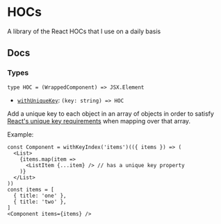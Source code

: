 # HOCs
A library of the React HOCs that I use on a daily basis

## Docs

### Types
```
type HOC = (WrappedComponent) => JSX.Element
```

- [`withUniqueKey`](https://github.com/RyanCCollins/hocs/blob/master/src/withUniqueKey.ts): `(key: string) => HOC`

Add a unique key to each object in an array of objects in order to satisfy [React's unique key requirements](https://facebook.github.io/react/docs/lists-and-keys.html) when mapping over that array.

Example:
```
const Component = withKeyIndex('items')(({ items }) => (
  <List>
    {items.map(item =>
      <ListItem {...item} /> // has a unique key property
    )}
  </List>
))
const items = [
  { title: 'one' },
  { title: 'two' },
]
<Component items={items} />
```
